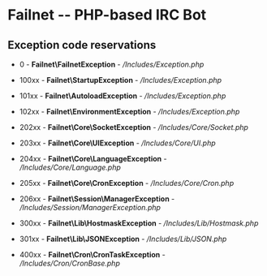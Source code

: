 # Failnet -- PHP-based IRC Bot

## Exception code reservations

* 0 - **Failnet\FailnetException** - */Includes/Exception.php*


* 100xx - **Failnet\StartupException** - */Includes/Exception.php*
* 101xx - **Failnet\AutoloadException** - */Includes/Exception.php*
* 102xx - **Failnet\EnvironmentException** - */Includes/Exception.php*


* 202xx - **Failnet\Core\SocketException** - */Includes/Core/Socket.php*
* 203xx - **Failnet\Core\UIException** - */Includes/Core/UI.php*
* 204xx - **Failnet\Core\LanguageException** - */Includes/Core/Language.php*
* 205xx - **Failnet\Core\CronException** - */Includes/Core/Cron.php*
* 206xx - **Failnet\Session\ManagerException** - */Includes/Session/ManagerException.php*


* 300xx - **Failnet\Lib\HostmaskException** - */Includes/Lib/Hostmask.php*
* 301xx - **Failnet\Lib\JSONException** - */Includes/Lib/JSON.php*


* 400xx - **Failnet\Cron\CronTaskException** - */Includes/Cron/CronBase.php*
